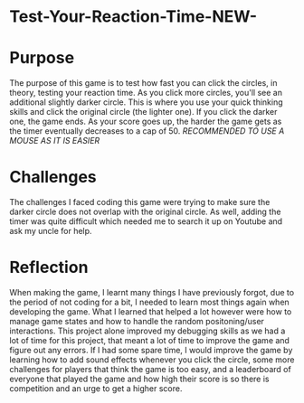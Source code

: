 # Test-Your-Reaction-Time-NEW-

# Purpose
The purpose of this game is to test how fast you can click the circles, in theory, testing your reaction time. As you click more circles, you'll see an additional slightly darker circle. This is where you use your quick thinking skills and click the original circle (the lighter one). If you click the darker one, the game ends. As your score goes up, the harder the game gets as the timer eventually decreases to a cap of 50. *RECOMMENDED TO USE A MOUSE AS IT IS EASIER*

# Challenges
The challenges I faced coding this game were trying to make sure the darker circle does not overlap with the original circle. As well, adding the timer was quite difficult which needed me to search it up on Youtube and ask my uncle for help. 

# Reflection
When making the game, I learnt many things I have previously forgot, due to the period of not coding for a bit, I needed to learn most things again when developing the game. What I learned that helped a lot however were how to manage game states and how to handle the random positoning/user interactions. This project alone improved my debugging skills as we had a lot of time for this project, that meant a lot of time to improve the game and figure out any errors. If I had some spare time, I would improve the game by learning how to add sound effects whenever you click the circle, some more challenges for players that think the game is too easy, and a leaderboard of everyone that played the game and how high their score is so there is competition and an urge to get a higher score.


